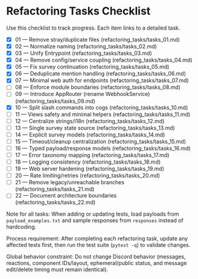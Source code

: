 # Refactoring Tasks Checklist

Use this checklist to track progress. Each item links to a detailed task.

- [x] 01 — Remove stray/duplicate files (refactoring_tasks/tasks_01.md)
- [x] 02 — Normalize naming (refactoring_tasks/tasks_02.md)
- [x] 03 — Unify Entrypoint (refactoring_tasks/tasks_03.md)
- [x] 04 — Remove config/service coupling (refactoring_tasks/tasks_04.md)
- [x] 05 — Fix survey continuation (refactoring_tasks/tasks_05.md)
- [x] 06 — Deduplicate mention handling (refactoring_tasks/tasks_06.md)
- [x] 07 — Minimal web auth for endpoints (refactoring_tasks/tasks_07.md)
- [ ] 08 — Enforce module boundaries (refactoring_tasks/tasks_08.md)
- [ ] 09 — Introduce AppRouter (rename WebhookService) (refactoring_tasks/tasks_09.md)
- [x] 10 — Split slash commands into cogs (refactoring_tasks/tasks_10.md)
- [ ] 11 — Views safety and minimal helpers (refactoring_tasks/tasks_11.md)
- [ ] 12 — Centralize strings/i18n (refactoring_tasks/tasks_12.md)
- [ ] 13 — Single survey state source (refactoring_tasks/tasks_13.md)
- [ ] 14 — Explicit survey models (refactoring_tasks/tasks_14.md)
- [ ] 15 — Timeout/cleanup centralization (refactoring_tasks/tasks_15.md)
- [ ] 16 — Typed payload/response models (refactoring_tasks/tasks_16.md)
- [ ] 17 — Error taxonomy mapping (refactoring_tasks/tasks_17.md)
- [ ] 18 — Logging consistency (refactoring_tasks/tasks_18.md)
- [ ] 19 — Web server hardening (refactoring_tasks/tasks_19.md)
- [ ] 20 — Rate limiting/retries (refactoring_tasks/tasks_20.md)
- [ ] 21 — Remove legacy/unreachable branches (refactoring_tasks/tasks_21.md)
- [ ] 22 — Document architecture boundaries (refactoring_tasks/tasks_22.md)

Note for all tasks: When adding or updating tests, load payloads from `payload_examples.txt` and sample responses from `responses` instead of hardcoding.

Process requirement: After completing each refactoring task, update any affected tests first, then run the test suite (`pytest -q`) to validate changes.

Global behavior constraint: Do not change Discord behavior (messages, reactions, component IDs/layout, ephemeral/public status, and message edit/delete timing must remain identical).
